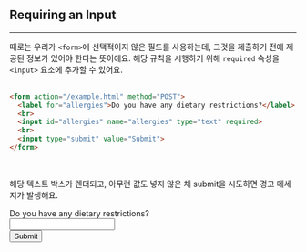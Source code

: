 ## Requiring an Input
---
때로는 우리가 `<form>`에 선택적이지 않은 필드를 사용하는데, 그것을 제출하기 전에 제공된 정보가 있어야 한다는 뜻이에요. 해당 규칙을 시행하기 위해 `required` 속성을 `<input>` 요소에 추가할 수 있어요.
<br>
<br>

```html
<form action="/example.html" method="POST">
  <label for="allergies">Do you have any dietary restrictions?</label>
  <br>
  <input id="allergies" name="allergies" type="text" required>
  <br>
  <input type="submit" value="Submit">
</form>
```
<br>

해당 텍스트 박스가 렌더되고, 아무런 값도 넣지 않은 채 submit을 시도하면 경고 메세지가 발생해요.

<form action="/example.html" method="POST">
  <label for="allergies">Do you have any dietary restrictions?</label>
  <br>
  <input id="allergies" name="allergies" type="text" required>
  <br>
  <input type="submit" value="Submit">
</form>